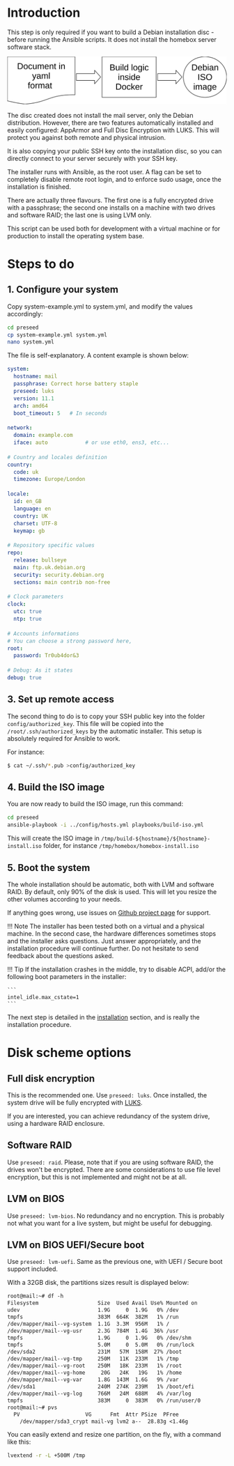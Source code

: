 # Introduction

This step is only required if you want to build a Debian installation disc - before running the Ansible scripts. It does
not install the homebox server software stack.

![Preseed build](img/preseed/process.svg)

The disc created does not install the mail server, only the Debian distribution. However, there are two features
automatically installed and easily configured: AppArmor and Full Disc Encryption with LUKS. This will protect you
against both remote and physical intrusion.

It is also copying your public SSH key onto the installation disc, so you can directly connect to your server
securely with your SSH key.

The installer runs with Ansible, as the root user. A flag can be set  to completely disable remote root login, and to
enforce sudo usage, once the installation is finished.

There are actually three flavours. The first one is a fully encrypted drive with a passphrase; the second one installs
on a machine with two drives and software RAID; the last one is using LVM only.

This script can be used both for development with a virtual machine or for production to install the operating system
base.

# Steps to do

## 1. Configure your system


Copy system-example.yml to system.yml, and modify the values accordingly:

```sh
cd preseed
cp system-example.yml system.yml
nano system.yml
```

The file is self-explanatory. A content example is shown below:

``` yaml
system:
  hostname: mail
  passphrase: Correct horse battery staple
  preseed: luks
  version: 11.1
  arch: amd64
  boot_timeout: 5   # In seconds

network:
  domain: example.com
  iface: auto            # or use eth0, ens3, etc...

# Country and locales definition
country:
  code: uk
  timezone: Europe/London

locale:
  id: en_GB
  language: en
  country: UK
  charset: UTF-8
  keymap: gb

# Repository specific values
repo:
  release: bullseye
  main: ftp.uk.debian.org
  security: security.debian.org
  sections: main contrib non-free

# Clock parameters
clock:
  utc: true
  ntp: true

# Accounts informations
# You can choose a strong password here,
root:
  password: Tr0ub4dor&3

# Debug: As it states
debug: true
```


## 3. Set up remote access

The second thing to do is to copy your SSH public key into the folder `config/authorized_key`. This file will be copied
into the `/root/.ssh/authorized_keys` by the automatic installer. This setup is absolutely required for Ansible to work.

For instance:

```sh
$ cat ~/.ssh/*.pub >config/authorized_key
```

[comment]: <> (TODO: Add this step in the installation process)

## 4. Build the ISO image

You are now ready to build the ISO image, run this command:

``` sh
cd preseed
ansible-playbook -i ../config/hosts.yml playbooks/build-iso.yml
```

This will create the ISO image in `/tmp/build-${hostname}/${hostname}-install.iso` folder, for instance
`/tmp/homebox/homebox-install.iso`

## 5. Boot the system

The whole installation should be automatic, both with LVM and software RAID. By default, only 90% of the disk is
used. This will let you resize the other volumes according to your needs.

If anything goes wrong, use issues on [Github project page](https://github.com/progmaticltd/homebox) for support.

!!! Note
    The installer has been tested both on a virtual and a physical machine. In the second case, the hardware differences
    sometimes stops and the installer asks questions. Just answer appropriately, and the installation procedure will
    continue further. Do not hesitate to send feedback about the questions asked.

!!! Tip
    If the installation crashes in the middle, try to disable ACPI, add/or the following boot parameters in the
    installer:

    ```
    intel_idle.max_cstate=1
    ```

The next step is detailed in the [installation](installation.md) section, and is really the installation procedure.

# Disk scheme options

## Full disk encryption

This is the recommended one. Use `preseed: luks`. Once installed, the system drive will be fully encrypted with
[LUKS](https://en.wikipedia.org/wiki/Linux_Unified_Key_Setup).

If you are interested, you can achieve redundancy of the system drive, using a hardware RAID enclosure.

## Software RAID

Use `preseed: raid`. Please, note that if you are using software RAID, the drives won't be encrypted. There are some
considerations to use file level encryption, but this is not implemented and might not be at all.

## LVM on BIOS

Use `preseed: lvm-bios`. No redundancy and no encryption. This is probably not what you want for a live system, but
might be useful for debugging.

## LVM on BIOS UEFI/Secure boot

Use `preseed: lvm-uefi`. Same as the previous one, with UEFI / Secure boot support included.

With a 32GB disk, the partitions sizes result is displayed below:

```
root@mail:~# df -h
Filesystem                   Size  Used Avail Use% Mounted on
udev                         1.9G     0  1.9G   0% /dev
tmpfs                        383M  664K  382M   1% /run
/dev/mapper/mail--vg-system  1.1G  3.3M  956M   1% /
/dev/mapper/mail--vg-usr     2.3G  784M  1.4G  36% /usr
tmpfs                        1.9G     0  1.9G   0% /dev/shm
tmpfs                        5.0M     0  5.0M   0% /run/lock
/dev/sda2                    231M   57M  158M  27% /boot
/dev/mapper/mail--vg-tmp     250M   11K  233M   1% /tmp
/dev/mapper/mail--vg-root    250M   18K  233M   1% /root
/dev/mapper/mail--vg-home     20G   24K   19G   1% /home
/dev/mapper/mail--vg-var     1.8G  143M  1.6G   9% /var
/dev/sda1                    240M  274K  239M   1% /boot/efi
/dev/mapper/mail--vg-log     766M   24M  688M   4% /var/log
tmpfs                        383M     0  383M   0% /run/user/0
root@mail:~# pvs
  PV                     VG      Fmt  Attr PSize  PFree
    /dev/mapper/sda3_crypt mail-vg lvm2 a--  28.83g <1.46g

```

You can easily extend and resize one partition, on the fly, with a command like this:

```sh
lvextend -r -L +500M /tmp
```
